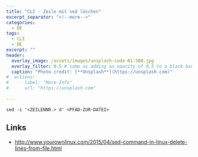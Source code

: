 ```yaml
---
title: "CLI - Zeile mit sed löschen"
excerpt_separator: "<!--more-->"
categories:
  - DE
tags:
  - CLI
  - DE
excerpt: ""
header:
  overlay_image: /assets/images/unsplash-code-01-500.jpg
  overlay_filter: 0.5 # same as adding an opacity of 0.5 to a black background
  caption: "Photo credit: [**Unsplash**](https://unsplash.com)"
#  actions:
#    - label: "More Info"
#      url: "https://unsplash.com"
  
---
```


```
sed -i '<ZEILENNR.> d' <PFAD-ZUR-DATEI>
```



## Links

* http://www.yourownlinux.com/2015/04/sed-command-in-linux-delete-lines-from-file.html



